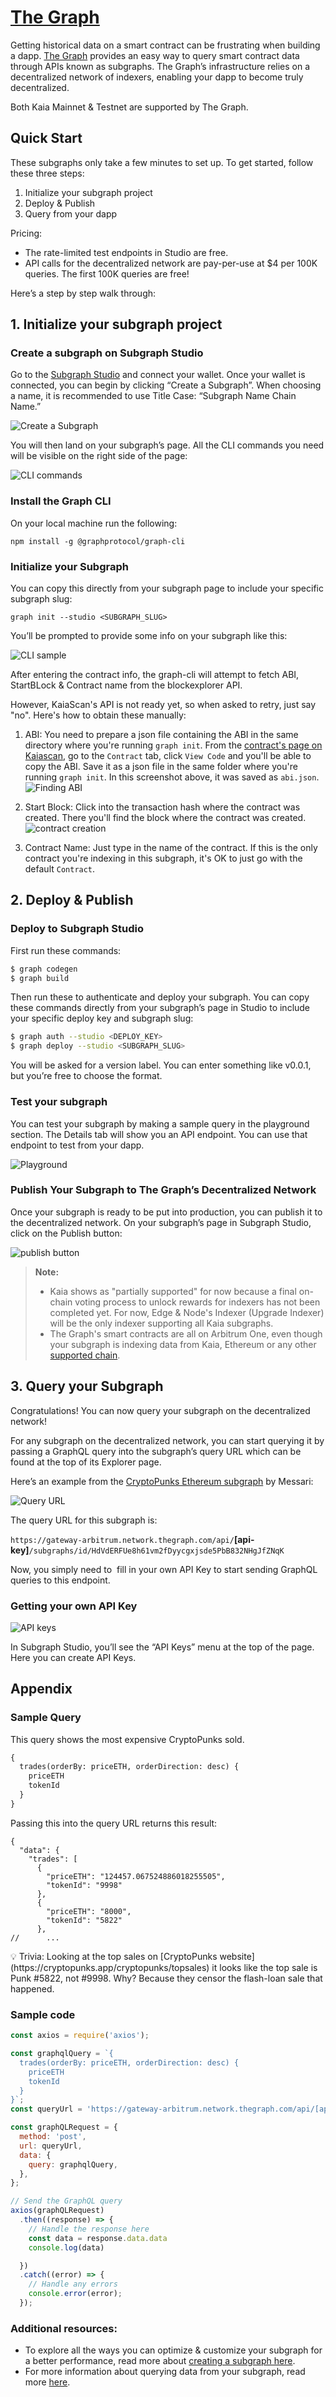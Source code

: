 # [The Graph](https://docs.kaia.io/build/tools/indexers/thegraph)

Getting historical data on a smart contract can be frustrating when building a dapp. [The Graph](https://thegraph.com/) provides an easy way to query smart contract data through APIs known as subgraphs. The Graph’s infrastructure relies on a decentralized network of indexers, enabling your dapp to become truly decentralized.

Both Kaia Mainnet & Testnet are supported by The Graph. 

## Quick Start

These subgraphs only take a few minutes to set up. To get started, follow these three steps:

1. Initialize your subgraph project
2. Deploy & Publish
3. Query from your dapp

Pricing:
 - The rate-limited test endpoints in Studio are free.
 - API calls for the decentralized network are pay-per-use at $4 per 100K queries. The first 100K queries are free!

Here’s a step by step walk through:

## 1. Initialize your subgraph project

### Create a subgraph on Subgraph Studio⁠

Go to the [Subgraph Studio](https://thegraph.com/studio/) and connect your wallet. Once your wallet is connected, you can begin by clicking “Create a Subgraph”. When choosing a name, it is recommended to use Title Case: “Subgraph Name Chain Name.”

![Create a Subgraph](/img/build/tools/graph/01-create-subgraph.png)


You will then land on your subgraph’s page. All the CLI commands you need will be visible on the right side of the page:

![CLI commands](/img/build/tools/graph/02-cli-commands.webp)


### Install the Graph CLI⁠

On your local machine run the following:
```
npm install -g @graphprotocol/graph-cli
```

### Initialize your Subgraph⁠

You can copy this directly from your subgraph page to include your specific subgraph slug:
```
graph init --studio <SUBGRAPH_SLUG>
```
You’ll be prompted to provide some info on your subgraph like this:

![CLI sample](/img/build/tools/graph/03-cli-sample.webp)


After entering the contract info, the graph-cli will attempt to fetch ABI, StartBLock & Contract name from the blockexplorer API. 

However, KaiaScan's API is not ready yet, so when asked to retry, just say "no". Here's how to obtain these manually:

1. ABI: You need to prepare a json file containing the ABI in the same directory where you're running `graph init`. From the [contract's page on Kaiascan](https://kaiascan.io/address/0x5096db80b21ef45230c9e423c373f1fc9c0198dd), go to the `Contract` tab, click `View Code` and you'll be able to copy the ABI. Save it as a json file in the same folder where you're running  `graph init`. In this screenshot above, it was saved as `abi.json`. 
![Finding ABI](/img/build/tools/graph/04-kaiascan-abi.webp)

2. Start Block: Click into the transaction hash where the contract was created. There you'll find the block where the contract was created. 
![contract creation](/img/build/tools/graph/05-contract-creation.webp)

3. Contract Name: Just type in the name of the contract. If this is the only contract you're indexing in this subgraph, it's OK to just go with the default `Contract`. 

## 2. Deploy & Publish

### Deploy to Subgraph Studio⁠

First run these commands:

```bash
$ graph codegen
$ graph build
```

Then run these to authenticate and deploy your subgraph. You can copy these commands directly from your subgraph’s page in Studio to include your specific deploy key and subgraph slug:

```bash
$ graph auth --studio <DEPLOY_KEY>
$ graph deploy --studio <SUBGRAPH_SLUG>
```

You will be asked for a version label. You can enter something like v0.0.1, but you’re free to choose the format.

### Test your subgraph⁠

You can test your subgraph by making a sample query in the playground section. The Details tab will show you an API endpoint. You can use that endpoint to test from your dapp.

![Playground](/img/build/tools/graph/06-playground.png)


### Publish Your Subgraph to The Graph’s Decentralized Network

Once your subgraph is ready to be put into production, you can publish it to the decentralized network. On your subgraph’s page in Subgraph Studio, click on the Publish button:

![publish button](/img/build/tools/graph/07-studio-publish-subgraph.webp)

> **Note:** 
> - Kaia shows as "partially supported" for now because a final on-chain voting process to unlock rewards for indexers has not been completed yet. For now, Edge & Node's Indexer (Upgrade Indexer) will be the only indexer supporting all Kaia subgraphs. 
> - The Graph's smart contracts are all on Arbitrum One, even though your subgraph is indexing data from Kaia, Ethereum or any other [supported chain](https://thegraph.com/docs/en/developing/supported-networks/). 

## 3. Query your Subgraph

Congratulations! You can now query your subgraph on the decentralized network!

For any subgraph on the decentralized network, you can start querying it by passing a GraphQL query into the subgraph’s query URL which can be found at the top of its Explorer page.

Here’s an example from the [CryptoPunks Ethereum subgraph](https://thegraph.com/explorer/subgraphs/HdVdERFUe8h61vm2fDyycHgxjsde5PbB832NHgJfZNqK) by Messari:

![Query URL](/img/build/tools/graph/08-query-url.png)


The query URL for this subgraph is:

`https://gateway-arbitrum.network.thegraph.com/api/`**[api-key]**`/subgraphs/id/HdVdERFUe8h61vm2fDyycgxjsde5PbB832NHgJfZNqK`

Now, you simply need to  fill in your own API Key to start sending GraphQL queries to this endpoint.

### Getting your own API Key

![API keys](/img/build/tools/graph/09-apikeys.png)


In Subgraph Studio, you’ll see the “API Keys” menu at the top of the page. Here you can create API Keys.

## Appendix

### Sample Query

This query shows the most expensive CryptoPunks sold.

```graphql
{
  trades(orderBy: priceETH, orderDirection: desc) {
    priceETH
    tokenId
  }
}

```

Passing this into the query URL returns this result:

```
{
  "data": {
    "trades": [
      {
        "priceETH": "124457.067524886018255505",
        "tokenId": "9998"
      },
      {
        "priceETH": "8000",
        "tokenId": "5822"
      },
//      ...
```

<aside>
💡 Trivia: Looking at the top sales on [CryptoPunks website](https://cryptopunks.app/cryptopunks/topsales) it looks like the top sale is Punk #5822, not #9998. Why? Because they censor the flash-loan sale that happened.

</aside>

### Sample code

```jsx
const axios = require('axios');

const graphqlQuery = `{
  trades(orderBy: priceETH, orderDirection: desc) {
    priceETH
    tokenId
  }
}`;
const queryUrl = 'https://gateway-arbitrum.network.thegraph.com/api/[api-key]/subgraphs/id/HdVdERFUe8h61vm2fDyycHgxjsde5PbB832NHgJfZNqK'

const graphQLRequest = {
  method: 'post',
  url: queryUrl,
  data: {
    query: graphqlQuery,
  },
};

// Send the GraphQL query
axios(graphQLRequest)
  .then((response) => {
    // Handle the response here
    const data = response.data.data
    console.log(data)

  })
  .catch((error) => {
    // Handle any errors
    console.error(error);
  });
```

### Additional resources:

- To explore all the ways you can optimize & customize your subgraph for a better performance, read more about [creating a subgraph here](https://thegraph.com/docs/en/developing/creating-a-subgraph/).
- For more information about querying data from your subgraph, read more [here](https://thegraph.com/docs/en/querying/querying-the-graph/).